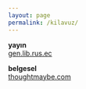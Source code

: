 ```yaml
---
layout: page
permalink: /kilavuz/
---
```

**yayın**  
[gen.lib.rus.ec](http://en.lib.rus.ec)

**belgesel**  
[thoughtmaybe.com](http://thoughtmaybe.com)
